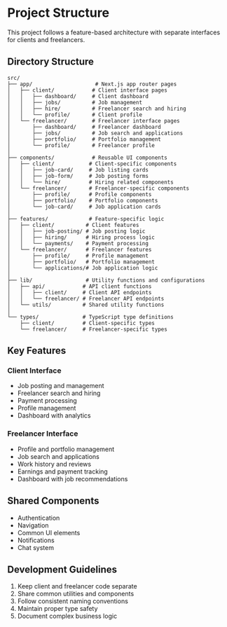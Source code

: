 # Project Structure

This project follows a feature-based architecture with separate interfaces for clients and freelancers.

## Directory Structure

```
src/
├── app/                    # Next.js app router pages
│   ├── client/            # Client interface pages
│   │   ├── dashboard/     # Client dashboard
│   │   ├── jobs/          # Job management
│   │   ├── hire/          # Freelancer search and hiring
│   │   └── profile/       # Client profile
│   └── freelancer/        # Freelancer interface pages
│       ├── dashboard/     # Freelancer dashboard
│       ├── jobs/          # Job search and applications
│       ├── portfolio/     # Portfolio management
│       └── profile/       # Freelancer profile
│
├── components/            # Reusable UI components
│   ├── client/           # Client-specific components
│   │   ├── job-card/     # Job listing cards
│   │   ├── job-form/     # Job posting forms
│   │   └── hire/         # Hiring related components
│   └── freelancer/       # Freelancer-specific components
│       ├── profile/      # Profile components
│       ├── portfolio/    # Portfolio components
│       └── job-card/     # Job application cards
│
├── features/             # Feature-specific logic
│   ├── client/          # Client features
│   │   ├── job-posting/ # Job posting logic
│   │   ├── hiring/      # Hiring process logic
│   │   └── payments/    # Payment processing
│   └── freelancer/      # Freelancer features
│       ├── profile/     # Profile management
│       ├── portfolio/   # Portfolio management
│       └── applications/# Job application logic
│
├── lib/                 # Utility functions and configurations
│   ├── api/            # API client functions
│   │   ├── client/     # Client API endpoints
│   │   └── freelancer/ # Freelancer API endpoints
│   └── utils/          # Shared utility functions
│
└── types/              # TypeScript type definitions
    ├── client/         # Client-specific types
    └── freelancer/     # Freelancer-specific types
```

## Key Features

### Client Interface
- Job posting and management
- Freelancer search and hiring
- Payment processing
- Profile management
- Dashboard with analytics

### Freelancer Interface
- Profile and portfolio management
- Job search and applications
- Work history and reviews
- Earnings and payment tracking
- Dashboard with job recommendations

## Shared Components
- Authentication
- Navigation
- Common UI elements
- Notifications
- Chat system

## Development Guidelines
1. Keep client and freelancer code separate
2. Share common utilities and components
3. Follow consistent naming conventions
4. Maintain proper type safety
5. Document complex business logic 
